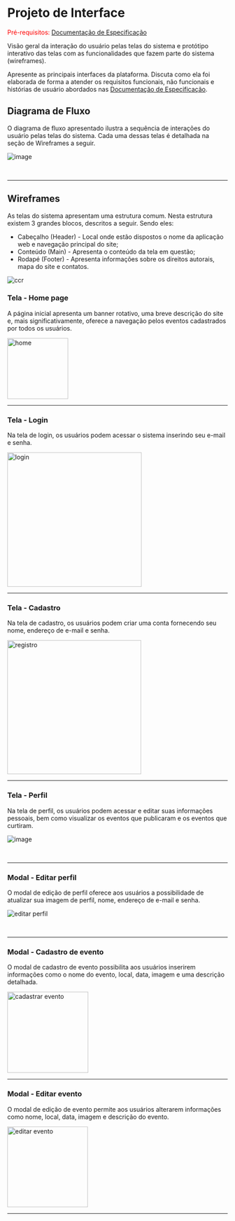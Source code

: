 
# Projeto de Interface

<span style="color:red">Pré-requisitos: <a href="2-Especificação do Projeto.md"> Documentação de Especificação</a></span>

Visão geral da interação do usuário pelas telas do sistema e protótipo interativo das telas com as funcionalidades que fazem parte do sistema (wireframes).

 Apresente as principais interfaces da plataforma. Discuta como ela foi elaborada de forma a atender os requisitos funcionais, não funcionais e histórias de usuário abordados nas <a href="2-Especificação do Projeto.md"> Documentação de Especificação</a>.

## Diagrama de Fluxo

O diagrama de fluxo apresentado ilustra a sequência de interações do usuário pelas telas do sistema. Cada uma dessas telas é detalhada na seção de Wireframes a seguir.

![image](https://github.com/ICEI-PUC-Minas-PMV-ADS/pmv-ads-2024-1-e2-proj-int-t8-pmv-ads-2024-1-e2-roda-velha/assets/59897366/487c39db-cb80-4184-8dbd-67178408d642)

<br>
<hr>

## Wireframes

As telas do sistema apresentam uma estrutura comum. Nesta estrutura existem 3 grandes blocos, descritos a seguir. Sendo eles:
<ul>
  <li>Cabeçalho (Header) - Local onde estão dispostos o nome da aplicação web e navegação principal do site;</li>
  <li>Conteúdo (Main) - Apresenta o conteúdo da tela em questão;</li>
  <li>Rodapé (Footer) - Apresenta informações sobre os direitos autorais, mapa do site e contatos.</li>
</ul>

![ccr](https://github.com/ICEI-PUC-Minas-PMV-ADS/pmv-ads-2024-1-e2-proj-int-t8-pmv-ads-2024-1-e2-roda-velha/assets/137177277/cd23cc95-b720-4e70-bbaf-4fd6c2173806)

### Tela - Home page

A página inicial apresenta um banner rotativo, uma breve descrição do site e, mais significativamente, oferece a navegação pelos eventos cadastrados por todos os usuários.

<img width="139" alt="home" src="https://github.com/ICEI-PUC-Minas-PMV-ADS/pmv-ads-2024-1-e2-proj-int-t8-pmv-ads-2024-1-e2-roda-velha/assets/137177277/60a7677a-2ca5-40b3-8f90-ff736c1d7fb4">

<br>
<hr>

### Tela - Login

Na tela de login, os usuários podem acessar o sistema inserindo seu e-mail e senha.

<img width="307" alt="login" src="https://github.com/ICEI-PUC-Minas-PMV-ADS/pmv-ads-2024-1-e2-proj-int-t8-pmv-ads-2024-1-e2-roda-velha/assets/137177277/8be8f11a-357d-42fa-9981-8761878ce74d">

<br>
<hr>

### Tela - Cadastro

Na tela de cadastro, os usuários podem criar uma conta fornecendo seu nome, endereço de e-mail e senha.

<img width="306" alt="registro" src="https://github.com/ICEI-PUC-Minas-PMV-ADS/pmv-ads-2024-1-e2-proj-int-t8-pmv-ads-2024-1-e2-roda-velha/assets/137177277/65845c22-8086-4ac0-98e7-2abdda53aca2">

<br>
<hr>

### Tela - Perfil

Na tela de perfil, os usuários podem acessar e editar suas informações pessoais, bem como visualizar os eventos que publicaram e os eventos que curtiram.

![image](https://github.com/ICEI-PUC-Minas-PMV-ADS/pmv-ads-2024-1-e2-proj-int-t8-pmv-ads-2024-1-e2-roda-velha/assets/59897366/adc617f8-faca-4774-8948-d9ebf031b985)

<br>
<hr>

### Modal - Editar perfil

O modal de edição de perfil oferece aos usuários a possibilidade de atualizar sua imagem de perfil, nome, endereço de e-mail e senha.

![editar perfil](https://github.com/ICEI-PUC-Minas-PMV-ADS/pmv-ads-2024-1-e2-proj-int-t8-pmv-ads-2024-1-e2-roda-velha/assets/137177277/f364a13e-199e-4c5e-8bf0-e4db57246750)

<br>
<hr>

### Modal - Cadastro de evento

O modal de cadastro de evento possibilita aos usuários inserirem informações como o nome do evento, local, data, imagem e uma descrição detalhada.

<img width="185" alt="cadastrar evento" src="https://github.com/ICEI-PUC-Minas-PMV-ADS/pmv-ads-2024-1-e2-proj-int-t8-pmv-ads-2024-1-e2-roda-velha/assets/137177277/ff191f18-db39-467f-8adb-95a47b581647">

<br>
<hr>

### Modal - Editar evento

O modal de edição de evento permite aos usuários alterarem informações como nome, local, data, imagem e descrição do evento.

<img width="184" alt="editar evento" src="https://github.com/ICEI-PUC-Minas-PMV-ADS/pmv-ads-2024-1-e2-proj-int-t8-pmv-ads-2024-1-e2-roda-velha/assets/137177277/202baeba-a78c-4ed2-ace8-45a5b8c92e6d">

<br>
<hr>
